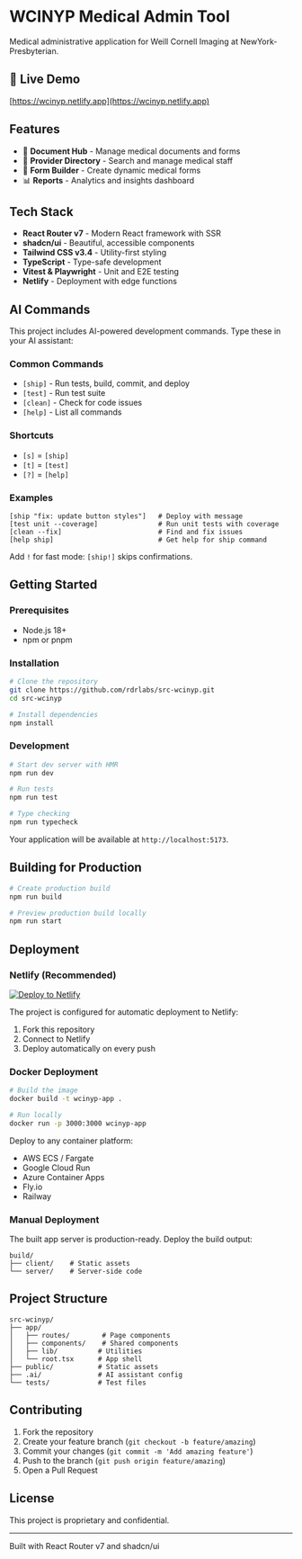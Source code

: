 # WCINYP Medical Admin Tool

Medical administrative application for Weill Cornell Imaging at NewYork-Presbyterian.

## 🚀 Live Demo

[https://wcinyp.netlify.app](https://wcinyp.netlify.app)

## Features

- 📄 **Document Hub** - Manage medical documents and forms
- 👥 **Provider Directory** - Search and manage medical staff
- 📝 **Form Builder** - Create dynamic medical forms  
- 📊 **Reports** - Analytics and insights dashboard

## Tech Stack

- **React Router v7** - Modern React framework with SSR
- **shadcn/ui** - Beautiful, accessible components
- **Tailwind CSS v3.4** - Utility-first styling
- **TypeScript** - Type-safe development
- **Vitest & Playwright** - Unit and E2E testing
- **Netlify** - Deployment with edge functions

## AI Commands

This project includes AI-powered development commands. Type these in your AI assistant:

### Common Commands

- `[ship]` - Run tests, build, commit, and deploy
- `[test]` - Run test suite
- `[clean]` - Check for code issues
- `[help]` - List all commands

### Shortcuts

- `[s]` = `[ship]`
- `[t]` = `[test]` 
- `[?]` = `[help]`

### Examples

```
[ship "fix: update button styles"]   # Deploy with message
[test unit --coverage]               # Run unit tests with coverage
[clean --fix]                        # Find and fix issues
[help ship]                          # Get help for ship command
```

Add `!` for fast mode: `[ship!]` skips confirmations.

## Getting Started

### Prerequisites

- Node.js 18+ 
- npm or pnpm

### Installation

```bash
# Clone the repository
git clone https://github.com/rdrlabs/src-wcinyp.git
cd src-wcinyp

# Install dependencies
npm install
```

### Development

```bash
# Start dev server with HMR
npm run dev

# Run tests
npm run test

# Type checking
npm run typecheck
```

Your application will be available at `http://localhost:5173`.

## Building for Production

```bash
# Create production build
npm run build

# Preview production build locally
npm run start
```

## Deployment

### Netlify (Recommended)

[![Deploy to Netlify](https://www.netlify.com/img/deploy/button.svg)](https://app.netlify.com/start/deploy?repository=https://github.com/rdrlabs/src-wcinyp)

The project is configured for automatic deployment to Netlify:

1. Fork this repository
2. Connect to Netlify
3. Deploy automatically on every push

### Docker Deployment

```bash
# Build the image
docker build -t wcinyp-app .

# Run locally
docker run -p 3000:3000 wcinyp-app
```

Deploy to any container platform:
- AWS ECS / Fargate
- Google Cloud Run
- Azure Container Apps
- Fly.io
- Railway

### Manual Deployment

The built app server is production-ready. Deploy the build output:

```
build/
├── client/    # Static assets
└── server/    # Server-side code
```

## Project Structure

```
src-wcinyp/
├── app/
│   ├── routes/        # Page components
│   ├── components/    # Shared components
│   ├── lib/          # Utilities
│   └── root.tsx      # App shell
├── public/           # Static assets
├── .ai/              # AI assistant config
└── tests/            # Test files
```

## Contributing

1. Fork the repository
2. Create your feature branch (`git checkout -b feature/amazing`)
3. Commit your changes (`git commit -m 'Add amazing feature'`)
4. Push to the branch (`git push origin feature/amazing`)
5. Open a Pull Request

## License

This project is proprietary and confidential.

---

Built with React Router v7 and shadcn/ui
